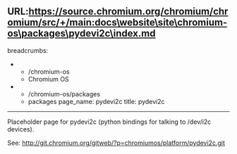 URL:https://source.chromium.org/chromium/chromium/src/+/main:docs\website\site\chromium-os\packages\pydevi2c\index.md
---
breadcrumbs:
- - /chromium-os
  - Chromium OS
- - /chromium-os/packages
  - packages
page_name: pydevi2c
title: pydevi2c
---

Placeholder page for pydevi2c (python bindings for talking to /dev/i2c devices).

See: http://git.chromium.org/gitweb/?p=chromiumos/platform/pydevi2c.git

